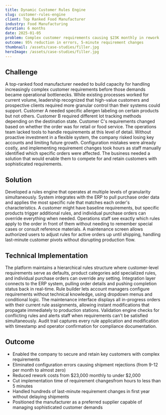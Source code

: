 ```yaml
---
title: Dynamic Customer Rules Engine
slug: customer-rules-engine
client: Top Ranked Food Manufacturer
industry: Food Manufacturing
duration: 6 months
date: 2025-01-05
problem: Complex customer requirements causing $23K monthly in rework
outcome: 95% reduction in errors, 5-minute requirement changes
thumbnail: /assets/case-studies/filler.jpg
heroImage: /assets/case-studies/filler.jpg
---
```


## Challenge
A top-ranked food manufacturer needed to build capacity for handling increasingly complex customer requirements before those demands became operational bottlenecks. While existing processes worked for current volume, leadership recognized that high-value customers and prospective clients required more granular control than their systems could support. Customer A needed specific allergen labeling on certain products but not others. Customer B required different lot tracking methods depending on the destination state. Customer C's requirements changed based on whether the order was for retail or food service. The operations team lacked tools to handle requirements at this level of detail. Without proactive investment in a flexible system, the company risked losing key accounts and limiting future growth. Configuration mistakes were already costly, and implementing requirement changes took hours as staff manually identified which specific orders were affected. The business needed a solution that would enable them to compete for and retain customers with sophisticated requirements.

## Solution
Developed a rules engine that operates at multiple levels of granularity simultaneously. System integrates with the ERP to pull purchase order data and applies the most specific rule that matches each order's characteristics. A customer might have baseline requirements, but specific products trigger additional rules, and individual purchase orders can override everything when needed. Operations staff see exactly which rules apply to the order in front of them without needing to remember special cases or consult reference materials. A maintenance screen allows authorized users to adjust rules for active orders up until shipping, handling last-minute customer pivots without disrupting production flow.

## Technical Implementation
The platform maintains a hierarchical rules structure where customer-level requirements serve as defaults, product categories add specialized rules, and individual purchase orders can override any setting. Integration layer connects to the ERP system, pulling order details and pushing completion status back in real-time. Rule builder lets account managers configure requirements without technical knowledge, using dropdown menus and conditional logic. The maintenance interface displays all in-progress orders with their current rule assignments, allowing instant modifications that propagate immediately to production stations. Validation engine checks for conflicting rules and alerts staff when requirements can't be satisfied simultaneously. Audit trail captures every rule application and modification with timestamp and operator confirmation for compliance documentation.

## Outcome
- Enabled the company to secure and retain key customers with complex requirements
- Eliminated configuration errors causing shipment rejections (from 9-12 per month to almost zero)
- Reduced rework costs from $23,000 monthly to under $2,000
- Cut implementation time of requirement changesfrom hours to less than 5 minutes
- Handled hundreds of last-minute requirement changes in first year without delaying shipments
- Positioned the manufacturer as a preferred supplier capable of managing sophisticated customer demands
